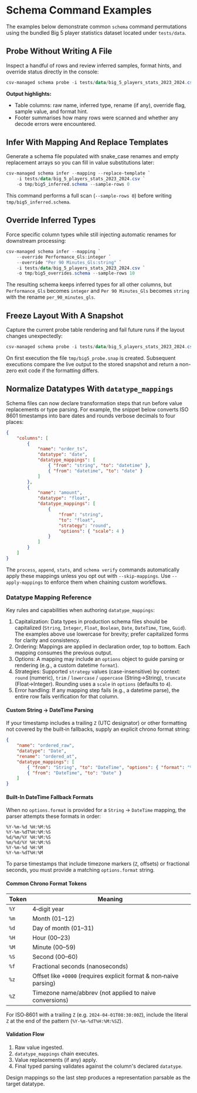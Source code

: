 # Schema Command Examples

The examples below demonstrate common `schema` command permutations using the bundled Big 5 player statistics dataset located under `tests/data`.

## Probe Without Writing A File

Inspect a handful of rows and review inferred samples, format hints, and override status directly in the console:

```powershell
csv-managed schema probe -i tests/data/big_5_players_stats_2023_2024.csv --sample-rows 5
```

**Output highlights:**

- Table columns: raw name, inferred type, rename (if any), override flag, sample value, and format hint.
- Footer summarises how many rows were scanned and whether any decode errors were encountered.

## Infer With Mapping And Replace Templates

Generate a schema file populated with snake_case renames and empty replacement arrays so you can fill in value substitutions later:

```powershell
csv-managed schema infer --mapping --replace-template `
    -i tests/data/big_5_players_stats_2023_2024.csv `
    -o tmp/big5_inferred.schema --sample-rows 0
```

This command performs a full scan (`--sample-rows 0`) before writing `tmp/big5_inferred.schema`.

## Override Inferred Types

Force specific column types while still injecting automatic renames for downstream processing:

```powershell
csv-managed schema infer --mapping `
    --override Performance_Gls:integer `
    --override "Per 90 Minutes_Gls:string" `
    -i tests/data/big_5_players_stats_2023_2024.csv `
    -o tmp/big5_overrides.schema --sample-rows 10
```

The resulting schema keeps inferred types for all other columns, but `Performance_Gls` becomes `integer` and `Per 90 Minutes_Gls` becomes `string` with the rename `per_90_minutes_gls`.

## Freeze Layout With A Snapshot

Capture the current probe table rendering and fail future runs if the layout changes unexpectedly:

```powershell
csv-managed schema probe -i tests/data/big_5_players_stats_2023_2024.csv --sample-rows 5 --snapshot tmp/big5_probe.snap
```

On first execution the file `tmp/big5_probe.snap` is created. Subsequent executions compare the live output to the stored snapshot and return a non-zero exit code if the formatting differs.

## Normalize Datatypes With `datatype_mappings`

Schema files can now declare transformation steps that run before value replacements or type parsing. For example, the snippet below converts ISO 8601 timestamps into bare dates and rounds verbose decimals to four places:

```json
{
    "columns": [
        {
            "name": "order_ts",
            "datatype": "date",
            "datatype_mappings": [
                { "from": "string", "to": "datetime" },
                { "from": "datetime", "to": "date" }
            ]
        },
        {
            "name": "amount",
            "datatype": "float",
            "datatype_mappings": [
                {
                    "from": "string",
                    "to": "float",
                    "strategy": "round",
                    "options": { "scale": 4 }
                }
            ]
        }
    ]
}
```

The `process`, `append`, `stats`, and `schema verify` commands automatically apply these mappings unless you opt out with `--skip-mappings`. Use `--apply-mappings` to enforce them when chaining custom workflows.

### Datatype Mapping Reference

Key rules and capabilities when authoring `datatype_mappings`:

1. Capitalization: Data types in production schema files should be capitalized (`String`, `Integer`, `Float`, `Boolean`, `Date`, `DateTime`, `Time`, `Guid`). The examples above use lowercase for brevity; prefer capitalized forms for clarity and consistency.
2. Ordering: Mappings are applied in declaration order, top to bottom. Each mapping consumes the previous output.
3. Options: A mapping may include an `options` object to guide parsing or rendering (e.g., a custom datetime `format`).
4. Strategies: Supported `strategy` values (case-insensitive) by context: `round` (numeric), `trim` / `lowercase` / `uppercase` (String→String), `truncate` (Float→Integer). Rounding uses a `scale` in `options` (defaults to `4`).
5. Error handling: If any mapping step fails (e.g., a datetime parse), the entire row fails verification for that column.

#### Custom String → DateTime Parsing

If your timestamp includes a trailing `Z` (UTC designator) or other formatting not covered by the built‑in fallbacks, supply an explicit chrono format string:

```json
{
    "name": "ordered_raw",
    "datatype": "Date",
    "rename": "ordered_at",
    "datatype_mappings": [
        { "from": "String", "to": "DateTime", "options": { "format": "%Y-%m-%dT%H:%M:%SZ" } },
        { "from": "DateTime", "to": "Date" }
    ]
}
```

#### Built-In DateTime Fallback Formats

When no `options.format` is provided for a `String` → `DateTime` mapping, the parser attempts these formats in order:

```text
%Y-%m-%d %H:%M:%S
%Y-%m-%dT%H:%M:%S
%d/%m/%Y %H:%M:%S
%m/%d/%Y %H:%M:%S
%Y-%m-%d %H:%M
%Y-%m-%dT%H:%M
```

To parse timestamps that include timezone markers (`Z`, offsets) or fractional seconds, you must provide a matching `options.format` string.

#### Common Chrono Format Tokens

| Token | Meaning |
|-------|---------|
| `%Y`  | 4‑digit year |
| `%m`  | Month (01–12) |
| `%d`  | Day of month (01–31) |
| `%H`  | Hour (00–23) |
| `%M`  | Minute (00–59) |
| `%S`  | Second (00–60) |
| `%f`  | Fractional seconds (nanoseconds) |
| `%z`  | Offset like `+0000` (requires explicit format & non‑naive parsing) |
| `%Z`  | Timezone name/abbrev (not applied to naive conversions) |

For ISO‑8601 with a trailing `Z` (e.g. `2024-04-01T08:30:00Z`), include the literal `Z` at the end of the pattern (`%Y-%m-%dT%H:%M:%SZ`).

#### Validation Flow

1. Raw value ingested.
2. `datatype_mappings` chain executes.
3. Value replacements (if any) apply.
4. Final typed parsing validates against the column's declared `datatype`.

Design mappings so the last step produces a representation parsable as the target datatype.
